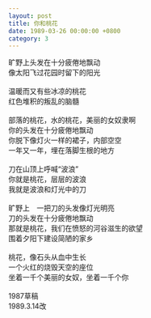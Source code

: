 ```yaml
---
layout: post
title: 你和桃花
date: 1989-03-26 00:00:00 +0800
category: 3
---
```


旷野上头发在十分疲倦地飘动<br>
像太阳飞过花园时留下的阳光<br>
<br>
温暖而又有些冰凉的桃花<br>
红色堆积的叛乱的脑髓<br>
<br>
部落的桃花，水的桃花，美丽的女奴隶啊<br>
你的头发在十分疲倦地飘动<br>
你脱下像灯火一样的裙子，内部空空<br>
一年又一年，埋在落脚生根的地方<br>
<br>
刀在山顶上呼喊“波浪”<br>
你就是桃花，层层的波浪<br>
我就是波浪和灯光中的刀<br>
<br>
旷野上　一把刀的头发像灯光明亮<br>
刀的头发在十分疲倦地飘动<br>
那就是桃花，我们在愤怒的河谷滋生的欲望<br>
围着夕阳下建设简陋的家乡<br>
<br>
桃花，像石头从血中生长<br>
一个火红的烧毁天空的座位<br>
坐着一千个美丽的女奴，坐着一千个你<br>
<br>
1987草稿<br>
1989.3.14改